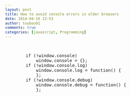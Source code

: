 ```yaml
---
layout: post
title: How to avoid console errors in older browsers
date: 2014-04-16 22:53
author: toubou91
comments: true
categories: [javascript, Programming]
---
```

<pre class="brush:javascript;"><br />    <br />        if (!window.console)<br />            window.console = {};<br />        if (!window.console.log)<br />            window.console.log = function() {<br />            };<br />        if (!window.console.debug)<br />            window.console.debug = function() {<br />            };<br />    <br /></pre>
